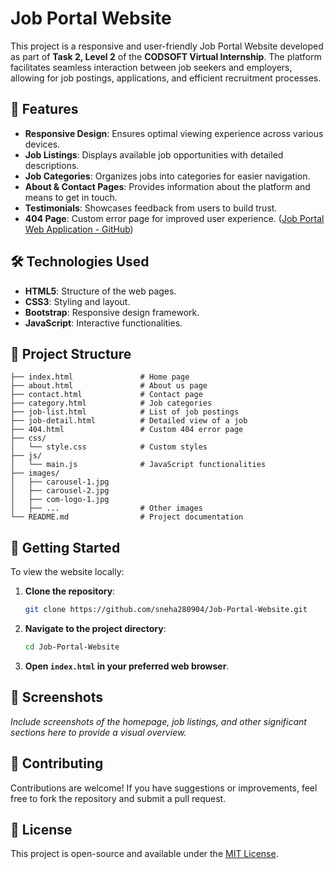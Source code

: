 
# Job Portal Website

This project is a responsive and user-friendly Job Portal Website developed as part of **Task 2, Level 2** of the **CODSOFT Virtual Internship**. The platform facilitates seamless interaction between job seekers and employers, allowing for job postings, applications, and efficient recruitment processes.

## 🌟 Features

- **Responsive Design**: Ensures optimal viewing experience across various devices.
- **Job Listings**: Displays available job opportunities with detailed descriptions.
- **Job Categories**: Organizes jobs into categories for easier navigation.
- **About & Contact Pages**: Provides information about the platform and means to get in touch.
- **Testimonials**: Showcases feedback from users to build trust.
- **404 Page**: Custom error page for improved user experience. ([Job Portal Web Application - GitHub](https://github.com/AJAY2-R/Job-portal?utm_source=chatgpt.com))

## 🛠️ Technologies Used

- **HTML5**: Structure of the web pages.
- **CSS3**: Styling and layout.
- **Bootstrap**: Responsive design framework.
- **JavaScript**: Interactive functionalities.

## 📁 Project Structure



```plaintext
├── index.html               # Home page
├── about.html               # About us page
├── contact.html             # Contact page
├── category.html            # Job categories
├── job-list.html            # List of job postings
├── job-detail.html          # Detailed view of a job
├── 404.html                 # Custom 404 error page
├── css/
│   └── style.css            # Custom styles
├── js/
│   └── main.js              # JavaScript functionalities
├── images/
│   ├── carousel-1.jpg
│   ├── carousel-2.jpg
│   ├── com-logo-1.jpg
│   ├── ...                  # Other images
└── README.md                # Project documentation
```



## 🚀 Getting Started

To view the website locally:

1. **Clone the repository**:

   ```bash
   git clone https://github.com/sneha280904/Job-Portal-Website.git
   ```


2. **Navigate to the project directory**:

   ```bash
   cd Job-Portal-Website
   ```


3. **Open `index.html` in your preferred web browser**.

## 📸 Screenshots

*Include screenshots of the homepage, job listings, and other significant sections here to provide a visual overview.*

## 🤝 Contributing

Contributions are welcome! If you have suggestions or improvements, feel free to fork the repository and submit a pull request.

## 📄 License

This project is open-source and available under the [MIT License](LICENSE).
